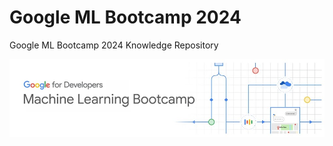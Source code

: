 # Google ML Bootcamp 2024
Google ML Bootcamp 2024 Knowledge Repository


![google bootcamp 2024](https://github.com/hoon0303/Google_ML_Bootcamp_2024/blob/main/assets/img/Group%202.jpg)

